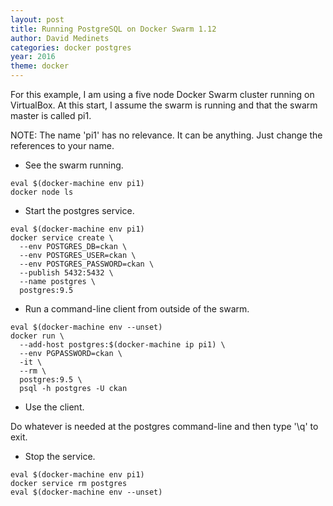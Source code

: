 ```yaml
---
layout: post
title: Running PostgreSQL on Docker Swarm 1.12
author: David Medinets
categories: docker postgres
year: 2016
theme: docker
---
```


For this example, I am using a five node Docker Swarm cluster running on VirtualBox. At this start, I assume the swarm is running and that the swarm master is called pi1.

NOTE: The name 'pi1' has no relevance. It can be anything. Just change the references to your name.

* See the swarm running.

```
eval $(docker-machine env pi1)
docker node ls
```

* Start the postgres service.

```
eval $(docker-machine env pi1)
docker service create \
  --env POSTGRES_DB=ckan \
  --env POSTGRES_USER=ckan \
  --env POSTGRES_PASSWORD=ckan \
  --publish 5432:5432 \
  --name postgres \
  postgres:9.5
```

* Run a command-line client from outside of the swarm.

```
eval $(docker-machine env --unset)
docker run \
  --add-host postgres:$(docker-machine ip pi1) \
  --env PGPASSWORD=ckan \
  -it \
  --rm \
  postgres:9.5 \
  psql -h postgres -U ckan
```

* Use the client.

Do whatever is needed at the postgres command-line and then type '\q' to exit.

* Stop the service.

```
eval $(docker-machine env pi1)
docker service rm postgres
eval $(docker-machine env --unset)
```
